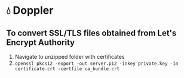 # 💧 Doppler

## To convert SSL/TLS files obtained from Let's Encrypt Authority
1. Navigate to unzipped folder with certificates
2. `openssl pkcs12 -export -out server.p12 -inkey private.key -in certificate.crt -certfile ca_bundle.crt`